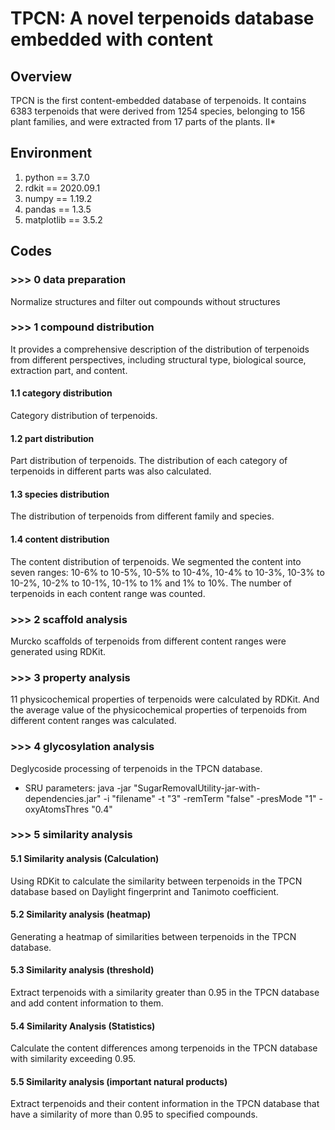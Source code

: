 # TPCN: A novel terpenoids database embedded with content
## Overview
TPCN is the first content-embedded database of terpenoids. It contains 6383 terpenoids that were derived from 1254 species, belonging to 156 plant families, and were extracted from 17 parts of the plants.
II*
## Environment
1. python == 3.7.0
2. rdkit == 2020.09.1
3. numpy == 1.19.2
4. pandas == 1.3.5
5. matplotlib == 3.5.2
## Codes
### >>> 0 data preparation
Normalize structures and filter out compounds without structures
### >>> 1 compound distribution
It provides a comprehensive description of the distribution of terpenoids from different perspectives, including structural type, biological source, extraction part, and content.
#### 1.1 category distribution
Category distribution of terpenoids.
#### 1.2 part distribution
Part distribution of terpenoids. The distribution of each category of terpenoids in different parts was also calculated.
#### 1.3 species distribution
The distribution of terpenoids from different family and species.
#### 1.4 content distribution
The content distribution of terpenoids. We segmented the content into seven ranges: 10-6% to 10-5%, 10-5% to 10-4%, 10-4% to 10-3%, 10-3% to 10-2%, 10-2% to 10-1%, 10-1% to 1% and 1% to 10%. The number of terpenoids in each content range was counted.
### >>> 2 scaffold analysis
Murcko scaffolds of terpenoids from different content ranges were generated using RDKit.
### >>> 3 property analysis
11 physicochemical properties of terpenoids were calculated by RDKit. And the average value of the physicochemical properties of terpenoids from different content ranges was calculated.
### >>> 4 glycosylation analysis
Deglycoside processing of terpenoids in the TPCN database.
* SRU parameters:
java -jar "SugarRemovalUtility-jar-with-dependencies.jar" -i "filename" -t "3" -remTerm "false" -presMode "1" -oxyAtomsThres "0.4"
### >>> 5 similarity analysis
#### 5.1 Similarity analysis (Calculation)
Using RDKit to calculate the similarity between terpenoids in the TPCN database based on Daylight fingerprint and Tanimoto coefficient.
#### 5.2 Similarity analysis (heatmap)
Generating a heatmap of similarities between terpenoids in the TPCN database.
#### 5.3 Similarity analysis (threshold)
Extract terpenoids with a similarity greater than 0.95 in the TPCN database and add content information to them.
#### 5.4 Similarity Analysis (Statistics)
Calculate the content differences among terpenoids in the TPCN database with similarity exceeding 0.95.
#### 5.5 Similarity analysis (important natural products)
Extract terpenoids and their content information in the TPCN database that have a similarity of more than 0.95 to specified compounds.
